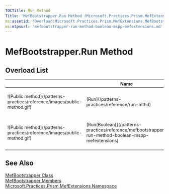 ```yaml
---
TOCTitle: Run Method
Title: 'MefBootstrapper.Run Method (Microsoft.Practices.Prism.MefExtensions)'
ms:assetid: 'Overload:Microsoft.Practices.Prism.MefExtensions.MefBootstrapper.Run'
ms:mtpsurl: 'mefbootstrapper-run-method-boolean-mspp-mefextensions.md'
---
```


# MefBootstrapper.Run Method

## Overload List

<table>

<thead>
<tr class="header">
<th> </th>
<th>Name</th>
<th>Description</th>
</tr>
</thead>
<tbody>
<tr class="odd">
<td>![Public method](/patterns-practices/reference/images/public-method.gif)</td>
<td>[Run](/patterns-practices/reference/run-mthd)</td>
<td><div class="summary">
Runs the bootstrapper process.
</div>
(Inherited from [Bootstrapper](/patterns-practices/reference/bootstrapper-class-mspp).)</td>
</tr>
<tr class="even">
<td>![Public method](/patterns-practices/reference/images/public-method.gif)</td>
<td>[Run(Boolean)](/patterns-practices/reference/mefbootstrapper-run-method-boolean-mspp-mefextensions)</td>
<td><div class="summary">
Run the bootstrapper process.
</div>
(Overrides [Bootstrapper.Run(Boolean)](/patterns-practices/reference/bootstrapper-run-method-boolean-mspp).)</td>
</tr>
</tbody>
</table>

## See Also

[MefBootstrapper Class](/patterns-practices/reference/mefbootstrapper-class-mspp-mefextensions)<br/>
[MefBootstrapper Members](/patterns-practices/reference/mefbootstrapper-members-mspp-mefextensions)<br/>
[Microsoft.Practices.Prism.MefExtensions Namespace](/patterns-practices/reference/mspp-mefextensions-namespace)
